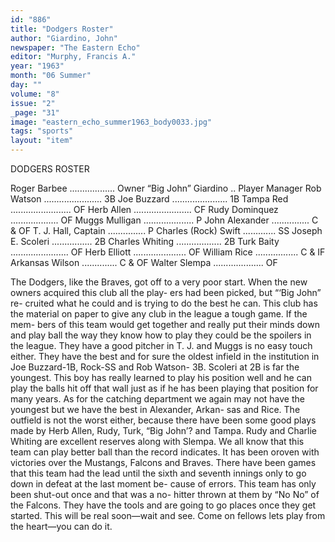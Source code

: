 ```yaml
---
id: "886"
title: "Dodgers Roster"
author: "Giardino, John"
newspaper: "The Eastern Echo"
editor: "Murphy, Francis A."
year: "1963"
month: "06 Summer"
day: ""
volume: "8"
issue: "2"
_page: "31"
image: "eastern_echo_summer1963_body0033.jpg"
tags: "sports"
layout: "item"
---
```

DODGERS ROSTER

Roger Barbee .................. Owner
“Big John” Giardino .. Player Manager
Rob Watson ....................... 3B
Joe Buzzard ...................... 1B
Tampa Red ........................ OF
Herb Allen ....................... CF
Rudy Dominquez ................... OF
Muggs Mulligan .................... P
John Alexander ............... C & OF
T. J. Hall, Captain ............... P
Charles (Rock) Swift ............. SS
Joseph E. Scoleri ................ 2B
Charles Whiting .................. 2B
Turk Baity ....................... OF
Herb Elliott ..................... OF
William Rice ................. C & IF
Arkansas Wilson .............. C & OF
Walter Slempa .................... OF 

The Dodgers, like the Braves, got off
to a very poor start. When the new
owners acquired this club all the play-
ers had been picked, but “‘Big John” re-
cruited what he could and is trying to
do the best he can. This club has the
material on paper to give any club in
the league a tough game. If the mem-
bers of this team would get together
and really put their minds down and
play ball the way they know how to
play they could be the spoilers in the
league. They have a good pitcher in
T. J. and Muggs is no easy touch either.
They have the best and for sure the
oldest infield in the institution in Joe
Buzzard-1B, Rock-SS and Rob Watson-
3B. Scoleri at 2B is far the youngest.
This boy has really learned to play his
position well and he can play the balls
hit off that wall just as if he has been
playing that position for many years.
As for the catching department we
again may not have the youngest but
we have the best in Alexander, Arkan-
sas and Rice. The outfield is not the
worst either, because there have been
some good plays made by Herb Allen,
Rudy, Turk, “Big John’? and Tampa.
Rudy and Charlie Whiting are excellent
reserves along with Slempa. We all
know that this team can play better ball
than the record indicates. It has been
oroven with victories over the Mustangs,
Falcons and Braves. There have been
games that this team had the lead until
the sixth and seventh innings only to go
down in defeat at the last moment be-
cause of errors. This team has only
been shut-out once and that was a no-
hitter thrown at them by “No No” of
the Falcons. They have the tools and
are going to go places once they get
started. This will be real soon—wait
and see. Come on fellows lets play
from the heart—you can do it.
